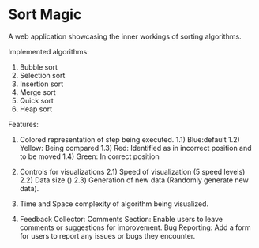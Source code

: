 # Sort Magic

A web application showcasing the inner workings of sorting algorithms.

Implemented algorithms:
1) Bubble sort
2) Selection sort
3) Insertion sort
4) Merge sort
5) Quick sort
6) Heap sort

Features:
1) Colored representation of step being executed.
  1.1) Blue:default
  1.2) Yellow: Being compared
  1.3) Red: Identified as in incorrect position and to be moved
  1.4) Green: In correct position
  
2) Controls for visualizations
  2.1) Speed of visualization (5 speed levels)
  2.2) Data size ()
  2.3) Generation of new data (Randomly generate new data).

3) Time and Space complexity of algorithm being visualized.

4) Feedback Collector:
  Comments Section: Enable users to leave comments or suggestions for improvement.
  Bug Reporting: Add a form for users to report any issues or bugs they encounter.
